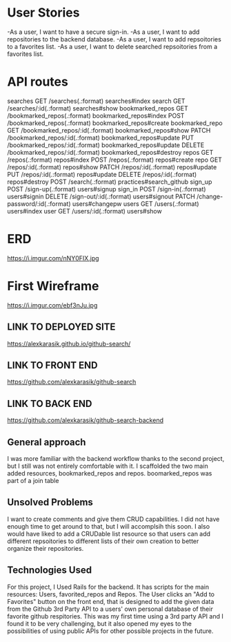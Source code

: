# User Stories

-As a user, I want to have a secure sign-in.
-As a user, I want to add repositories to the backend database.
-As a user, I want to add repsoitories to a favorites list.
-As a user, I want to delete searched repsoitories from a favorites list.

# API routes
searches GET    /searches(.:format)             searches#index
         search GET    /searches/:id(.:format)         searches#show
bookmarked_repos GET    /bookmarked_repos(.:format)     bookmarked_repos#index
                POST   /bookmarked_repos(.:format)     bookmarked_repos#create
bookmarked_repo GET    /bookmarked_repos/:id(.:format) bookmarked_repos#show
                PATCH  /bookmarked_repos/:id(.:format) bookmarked_repos#update
                PUT    /bookmarked_repos/:id(.:format) bookmarked_repos#update
                DELETE /bookmarked_repos/:id(.:format) bookmarked_repos#destroy
          repos GET    /repos(.:format)                repos#index
                POST   /repos(.:format)                repos#create
           repo GET    /repos/:id(.:format)            repos#show
                PATCH  /repos/:id(.:format)            repos#update
                PUT    /repos/:id(.:format)            repos#update
                DELETE /repos/:id(.:format)            repos#destroy
                POST   /search(.:format)               practices#search_github
        sign_up POST   /sign-up(.:format)              users#signup
        sign_in POST   /sign-in(.:format)              users#signin
                DELETE /sign-out/:id(.:format)         users#signout
                PATCH  /change-password/:id(.:format)  users#changepw
          users GET    /users(.:format)                users#index
           user GET    /users/:id(.:format)            users#show


# ERD

https://i.imgur.com/nNY0FIX.jpg

# First Wireframe

https://i.imgur.com/ebf3nJu.jpg

## LINK TO DEPLOYED SITE
https://alexkarasik.github.io/github-search/

## LINK TO FRONT END
https://github.com/alexkarasik/github-search

## LINK TO BACK END
https://github.com/alexkarasik/github-search-backend

## General approach
I was more familiar with the backend workflow thanks to the second project, but I still was not entirely comfortable with it. I scaffolded the two main added resources, bookmarked_repos and repos. boomarked_repos was part of a join table

## Unsolved Problems
I want to create comments and give them CRUD capabilities. I did not have enough time to get around to that, but I will accomplsih this soon.
I also would have liked to add a CRUDable list resource so that users can add different repsoitories to different lists of their own creation to better organize their repositories.

## Technologies Used
For this project, I Used Rails for the backend. It has scripts for the main resources: Users, favorited_repos and Repos.
The User clicks an "Add to Favorites" button on the front end, that is designed to add the given data from the Github 3rd Party API to a users' own personal database of their favorite github respitories.
This was my first time using a 3rd party API and I found it to be very challenging, but it also opened my eyes to the possibilities of using public APIs for other possible projects in the future.
